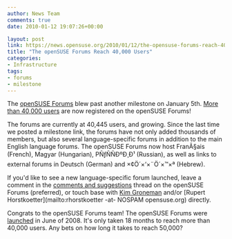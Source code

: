 ```yaml
---
author: News Team
comments: true
date: 2010-01-12 19:07:26+00:00

layout: post
link: https://news.opensuse.org/2010/01/12/the-opensuse-forums-reach-40000-users/
title: "The openSUSE Forums Reach 40,000 Users"
categories:
- Infrastructure
tags:
- forums
- milestone
---
```

The [openSUSE Forums](http://forums.opensuse.org/) blew past another milestone on January 5th. [More than 40,000 users](http://forums.opensuse.org/announcements/430087-40-000-member-milestone.html) are now registered on the openSUSE Forums!

The forums are currently at 40,445 users, and growing. Since the last time we posted a milestone link, the forums have not only added thousands of members, but also several language-specific forums in addition to the main English language forums. The openSUSE Forums now host FranÃ§ais (French), Magyar (Hungarian), PÑƒÑÑÐºÐ¸Ð¹ (Russian), as well as links to external forums in Deutsch (German) and ×¢Ö´×‘×¨Ö´×™×ª (Hebrew).

If you'd like to see a new language-specific forum launched, leave a comment in the [comments and suggestions](http://forums.opensuse.org/forums-comments-suggestions/) thread on the openSUSE Forums (preferred), or touch base with [Kim Groneman](mailto:kgroneman@novell.com) and/or [Rupert Horstkoetter](mailto:rhorstkoetter -at- NOSPAM opensuse.org) directly.

Congrats to the openSUSE Forums team! The openSUSE Forums were [launched](https://news.opensuse.org/2008/06/10/opensuse-launches-merged-forums/) in June of 2008. It's only taken 18 months to reach more than 40,000 users. Any bets on how long it takes to reach 50,000?		
